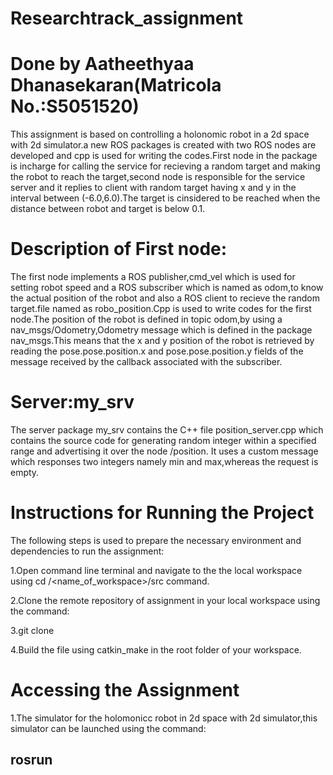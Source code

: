 # Researchtrack_assignment

# Done by Aatheethyaa Dhanasekaran(Matricola No.:S5051520)

This assignment is based on controlling a holonomic robot in a 2d space with 2d simulator.a new ROS packages is created with two ROS nodes are developed and cpp is used for writing the codes.First node in the package is incharge for calling the service for recieving a random target and making the robot to reach the target,second node is responsible for the service server and it replies to client with random target having x and y in the interval between (-6.0,6.0).The target is cinsidered to be reached when the distance between robot and target is below 0.1.

# Description of First node:
The first node implements a ROS publisher,cmd_vel which is used for setting robot speed and a ROS subscriber which is named as odom,to know the actual position of the robot and also a ROS client to recieve the random target.file named as robo_position.Cpp is used to write codes for the first node.The position of the robot is defined in topic odom,by using a nav_msgs/Odometry,Odometry message which is defined in the package nav_msgs.This means that the x and y position of the robot is retrieved by reading the pose.pose.position.x and pose.pose.position.y fields of the message received by the callback associated with the subscriber.

# Server:my_srv
The server package my_srv contains the C++ file position_server.cpp which contains the source code for generating random integer within a specified range and advertising it over the node /position. It uses a custom message which responses two integers namely min and max,whereas the request is empty.

# Instructions for Running the Project
The following steps is used to prepare the necessary environment and dependencies to run the assignment:

1.Open command line terminal and navigate to the the local workspace using cd /<name_of_workspace>/src command.

2.Clone the remote repository of assignment in your local workspace using the command:

3.git clone 

4.Build the file using catkin_make in the root folder of your workspace.

# Accessing the Assignment

1.The simulator for the holomonicc robot in 2d space with 2d simulator,this simulator can be launched using the command:

## rosrun
